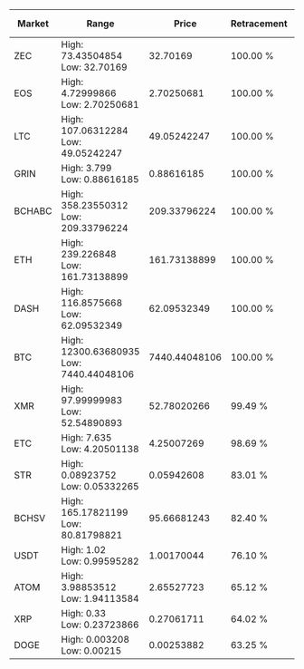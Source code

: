 | Market | Range | Price| Retracement | Doubles to 50% |
| --- | --- | --- | --- | --- |
| ZEC | High: 73.43504854<br />Low: 32.70169 | 32.70169 | 100.00 % | 1.62 |
| EOS | High: 4.72999866<br />Low: 2.70250681 | 2.70250681 | 100.00 % | 1.38 |
| LTC | High: 107.06312284<br />Low: 49.05242247 | 49.05242247 | 100.00 % | 1.59 |
| GRIN | High: 3.799<br />Low: 0.88616185 | 0.88616185 | 100.00 % | 2.64 |
| BCHABC | High: 358.23550312<br />Low: 209.33796224 | 209.33796224 | 100.00 % | 1.36 |
| ETH | High: 239.226848<br />Low: 161.73138899 | 161.73138899 | 100.00 % | 1.24 |
| DASH | High: 116.8575668<br />Low: 62.09532349 | 62.09532349 | 100.00 % | 1.44 |
| BTC | High: 12300.63680935<br />Low: 7440.44048106 | 7440.44048106 | 100.00 % | 1.33 |
| XMR | High: 97.99999983<br />Low: 52.54890893 | 52.78020266 | 99.49 % | 1.43 |
| ETC | High: 7.635<br />Low: 4.20501138 | 4.25007269 | 98.69 % | 1.39 |
| STR | High: 0.08923752<br />Low: 0.05332265 | 0.05942608 | 83.01 % | 1.20 |
| BCHSV | High: 165.17821199<br />Low: 80.81798821 | 95.66681243 | 82.40 % | 1.29 |
| USDT | High: 1.02<br />Low: 0.99595282 | 1.00170044 | 76.10 % | 1.01 |
| ATOM | High: 3.98853512<br />Low: 1.94113584 | 2.65527723 | 65.12 % | 1.12 |
| XRP | High: 0.33<br />Low: 0.23723866 | 0.27061711 | 64.02 % | 1.05 |
| DOGE | High: 0.003208<br />Low: 0.00215 | 0.00253882 | 63.25 % | 1.06 |
